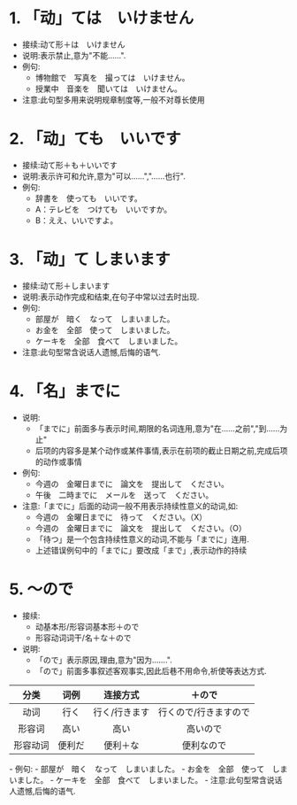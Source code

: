 # 1. 「动」ては　いけません
  - 接续:动て形＋は　いけません
  - 说明:表示禁止,意为"不能......".
  - 例句:
     - 博物館で　写真を　撮っては　いけません。
     - 授業中　音楽を　聞いては　いけません。
  - 注意:此句型多用来说明规章制度等,一般不对尊长使用

# 2. 「动」ても　いいです
  - 接续:动て形＋も＋いいです
  - 说明:表示许可和允许,意为"可以......","......也行".
  - 例句:
     - 辞書を　使っても　いいです。
     - A：テレビを　つけても　いいですか。
     - B：ええ、いいですよ。

# 3. 「动」て しまいます
  - 接续:动て形＋しまいます
  - 说明:表示动作完成和结束,在句子中常以过去时出现.
  - 例句:
     - 部屋が　暗く　なって　しまいました。
     - お金を　全部　使って　しまいました。
     - ケーキを　全部　食べて　しまいました。
  - 注意:此句型常含说话人遗憾,后悔的语气.

# 4. 「名」までに
  - 说明:
     - 「までに」前面多与表示时间,期限的名词连用,意为"在......之前","到......为止"
     - 后项的内容多是某个动作或某件事情,表示在前项的截止日期之前,完成后项的动作或事情
  - 例句:
     - 今週の　金曜日までに　論文を　提出して　ください。
     - 午後　二時までに　メールを　送って　ください。
  - 注意:「までに」后面的动词一般不用表示持续性意义的动词,如:
     - 今週の　金曜日までに　待って　ください。（X）
     - 今週の　金曜日までに　論文を　提出して　ください。（O）
     - 「待つ」是一个包含持续性意义的动词,不能与「までに」连用.
     - 上述错误例句中的「までに」要改成「まで」,表示动作的持续

# 5. ～ので
  - 接续:
     - 动基本形/形容词基本形＋ので
     - 形容动词词干/名＋な＋ので
  - 说明:
     - 「ので」表示原因,理由,意为"因为.......".
     - 「ので」前面多事叙述客观事实,因此后巷不用命令,祈使等表达方式.
<table>
       <thead>
         <tr>
          <th align="center">分类</th>
          <th align="center">词例</th>
          <th align="center">连接方式</th>
          <th align="center">＋ので</th>
         </tr>
       </thead>
       <tbody>
         <tr>
            <td align="center" >动词</td>
            <td align="center">行く</td>
            <td align="center">行く/行きます</td>
            <td align="center">行くので/行きますので</td>
         </tr>
         <tr>
            <td align="center" >形容词</td>
            <td align="center">高い</td>
            <td align="center">高い</td>
            <td align="center">高いので</td>
         </tr>
         <tr>
            <td align="center" >形容动词</td>
            <td align="center">便利だ</td>
            <td align="center">便利＋な</td>
            <td align="center">便利なので</td>
         </tr>
       </tbody>
    </table>
  - 例句:
     - 部屋が　暗く　なって　しまいました。
     - お金を　全部　使って　しまいました。
     - ケーキを　全部　食べて　しまいました。
  - 注意:此句型常含说话人遗憾,后悔的语气.
